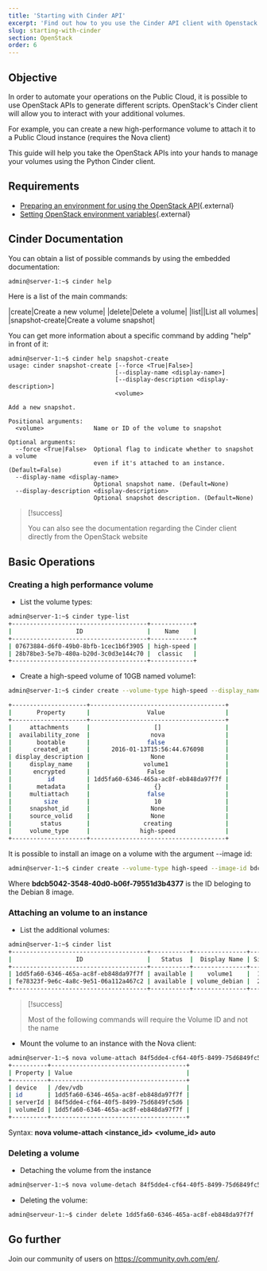 ```yaml
---
title: 'Starting with Cinder API'
excerpt: 'Find out how to you use the Cinder API client with Openstack'
slug: starting-with-cinder
section: OpenStack
order: 6
---
```


## Objective

In order to automate your operations on the Public Cloud, it is possible to use OpenStack APIs to generate different scripts. OpenStack's Cinder client will allow you to interact with your additional volumes.

For example, you can create a new high-performance volume to attach it to a Public Cloud instance (requires the Nova client)

This guide will help you take the OpenStack APIs into your hands to manage your volumes using the Python Cinder client.

## Requirements

- [Preparing an environment for using the OpenStack API](../prepare_the_environment_for_using_the_openstack_api/){.external}
- [Setting OpenStack environment variables](../set-openstack-environment-variables/){.external}

## Cinder Documentation
You can obtain a list of possible commands by using the embedded documentation:

```sh
admin@server-1:~$ cinder help
```

Here is a list of the main commands:

|create|Create a new volume|
|delete|Delete a volume|
|list||List all volumes|
|snapshot-create|Create a volume snapshot|

You can get more information about a specific command by adding "help" in front of it:

```
admin@server-1:~$ cinder help snapshot-create
usage: cinder snapshot-create [--force <True|False>]
                              [--display-name <display-name>]
                              [--display-description <display-description>]
                              <volume>

Add a new snapshot.

Positional arguments:
  <volume>              Name or ID of the volume to snapshot

Optional arguments:
  --force <True|False>  Optional flag to indicate whether to snapshot a volume
                        even if it's attached to an instance. (Default=False)
  --display-name <display-name>
                        Optional snapshot name. (Default=None)
  --display-description <display-description>
                        Optional snapshot description. (Default=None)
```

> [!success]
>
> You can also see the documentation regarding the Cinder client directly from the OpenStack website
>

## Basic Operations

### Creating a high performance volume
- List the volume types:

```sh
admin@server-1:~$ cinder type-list
+--------------------------------------+------------+ 
|                  ID                  |    Name    |
+--------------------------------------+------------+
| 07673884-d6f0-49b0-8bfb-1cec1b6f3905 | high-speed |
| 28b78be3-5e7b-480a-b20d-3c0d3e144c70 |  classic   |
+--------------------------------------+------------+
```

- Create a high-speed volume of 10GB named volume1:

```sh
admin@server-1:~$ cinder create --volume-type high-speed --display_name volume1 10

+---------------------+--------------------------------------+
|       Property      |                Value                 |
+---------------------+--------------------------------------+
|     attachments     |                  []                  |
|  availability_zone  |                 nova                 |
|       bootable      |                false                 |
|      created_at     |      2016-01-13T15:56:44.676098      |
| display_description |                 None                 |
|     display_name    |               volume1                |
|      encrypted      |                False                 |
|          id         | 1dd5fa60-6346-465a-ac8f-eb848da97f7f |
|       metadata      |                  {}                  |
|     multiattach     |                false                 |
|         size        |                  10                  |
|     snapshot_id     |                 None                 |
|     source_volid    |                 None                 |
|        status       |               creating               |
|     volume_type     |              high-speed              |
+---------------------+--------------------------------------+
```
It is possible to install an image on a volume with the argument --image id:

```sh
admin@server-1:~$ cinder create --volume-type high-speed --image-id bdcb5042-3548-40d0-b06f-79551d3b4377 --display_name volume_debian 20
```

Where **bdcb5042-3548-40d0-b06f-79551d3b4377** is the ID beloging to the Debian 8 image.

### Attaching an volume to an instance
- List the additional volumes:

```sh
admin@server-1:~$ cinder list
+--------------------------------------+-----------+---------------+------+-------------+----------+---------------------+
|                  ID                  |   Status  |  Display Name | Size | Volume Type | Bootable |     Attached to     |
+--------------------------------------+-----------+---------------+------+-------------+----------+---------------------+
| 1dd5fa60-6346-465a-ac8f-eb848da97f7f | available |    volume1    |  10  |  high-speed |  false   |                     |
| fe78323f-9e6c-4a8c-9e51-06a112a467c2 | available | volume_debian |  20  |  high-speed |   true   |                     |
+--------------------------------------+-----------+---------------+------+-------------+----------+---------------------+
```

> [!success]
>
> Most of the following commands will require the Volume ID and not the name
>

- Mount the volume to an instance with the Nova client:

```bash
admin@server-1:~$ nova volume-attach 84f5dde4-cf64-40f5-8499-75d6849fc5d6 1dd5fa60-6346-465a-ac8f-eb848da97f7f auto
+----------+--------------------------------------+
| Property | Value                                |
+----------+--------------------------------------+
| device   | /dev/vdb                             |
| id       | 1dd5fa60-6346-465a-ac8f-eb848da97f7f |
| serverId | 84f5dde4-cf64-40f5-8499-75d6849fc5d6 |
| volumeId | 1dd5fa60-6346-465a-ac8f-eb848da97f7f |
+----------+--------------------------------------+
```

Syntax: **nova volume-attach <instance_id> <volume_id> auto**

### Deleting a volume
- Detaching the volume from the instance

```bash
admin@server-1:~$ nova volume-detach 84f5dde4-cf64-40f5-8499-75d6849fc5d6 1dd5fa60-6346-465a-ac8f-eb848da97f7f
```

- Deleting the volume:

```bash
admin@serveur-1:~$ cinder delete 1dd5fa60-6346-465a-ac8f-eb848da97f7f
```

## Go further

Join our community of users on <https://community.ovh.com/en/>.
